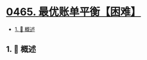 # [0465. 最优账单平衡【困难】](https://github.com/Tdahuyou/TNotes.leetcode/tree/main/notes/0465.%20%E6%9C%80%E4%BC%98%E8%B4%A6%E5%8D%95%E5%B9%B3%E8%A1%A1%E3%80%90%E5%9B%B0%E9%9A%BE%E3%80%91)

<!-- region:toc -->

- [1. 📝 概述](#1--概述)

<!-- endregion:toc -->

## 1. 📝 概述
